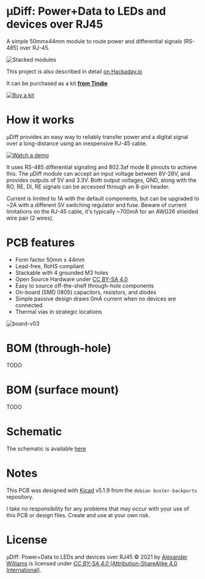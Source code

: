 # μDiff: Power+Data to LEDs and devices over RJ45

A simple 50mmx44mm module to route power and differential signals (RS-485) over RJ-45.

![Stacked modules](https://user-images.githubusercontent.com/153401/128298233-b51e0acc-333e-47a2-b127-6a38895b0770.JPG)

This project is also described in detail [on Hackaday.io](https://hackaday.io/project/179020-diff-powerdata-to-leds-and-devices-over-rj45)

It can be purchased as a kit **[from Tindie](https://www.tindie.com/products/24510/)**

[![Buy a kit](https://d2ss6ovg47m0r5.cloudfront.net/badges/tindie-mediums.png)](https://www.tindie.com/products/24510/)

# How it works

μDiff provides an easy way to reliably transfer power and a digital signal over a long-distance using an inexpensive RJ-45 cable.

[![Watch a demo](https://user-images.githubusercontent.com/153401/128300194-b423a72b-3753-4d11-98fc-c7c09939c4a7.png)](
https://www.youtube.com/watch?v=i-OBXi-Fx-U)

It uses RS-485 differential signaling and 802.3af mode B pinouts to achieve this. The μDiff module can accept an input voltage between 8V-28V, and provides outputs of 5V and 3.3V. Both output voltages, GND, along with the RO, RE, DI, RE signals can be accessed through an 8-pin header.

Current is limited to 1A with the default components, but can be upgraded to ~2A with a different 5V switching regulator and fuse. Beware of current limitations on the RJ-45 cable, it's typically ~700mA for an AWG26 shielded wire pair (2 wires).

# PCB features

  * Form factor 50mm x 44mm
  * Lead-free, RoHS compliant
  * Stackable with 4 grounded M3 holes
  * Open Source Hardware under [CC BY-SA 4.0](#License)
  * Easy to source off-the-shelf through-hole components
  * On-board (SMD 0805) capacitors, resistors, and diodes
  * Simple passive design draws 0mA current when no devices are connected
  * Thermal vias in strategic locations

![board-v03](https://user-images.githubusercontent.com/153401/128298045-6c3d7a2e-5431-4dee-8e91-cdd2cbb3bcd3.png)

# BOM (through-hole)

TODO

# BOM (surface mount)

TODO

# Schematic

The schematic is available [here](schematic-v03.pdf)

# Notes

This PCB was designed with [Kicad](https://kicad.org/) v5.1.9 from the `debian buster-backports` repository.

I take no responsibility for any problems that may occur with your use of this PCB or design files. Create and use at your own risk.

# License

μDiff: Power+Data to LEDs and devices over RJ45 © 2021 by [Alexander Williams](https://a1w.ca/) is licensed under [_CC BY-SA 4.0_ (Attribution-ShareAlike 4.0 International)](https://creativecommons.org/licenses/by-nc-sa/4.0/).
